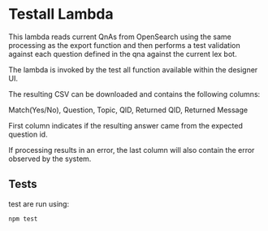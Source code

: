 # Testall Lambda
This lambda reads current QnAs from OpenSearch using the same processing as the 
export function and then performs a test validation against each question defined in the qna
against the current lex bot.

The lambda is invoked by the test all function available within the designer UI.

The resulting CSV can be downloaded and contains the following columns:

Match(Yes/No), Question, Topic, QID, Returned QID, Returned Message

First column indicates if the resulting answer came from the expected question id. 

If processing results in an error, the last column will also contain the error observed by 
the system. 


## Tests
test are run using:
```shell
npm test
```
